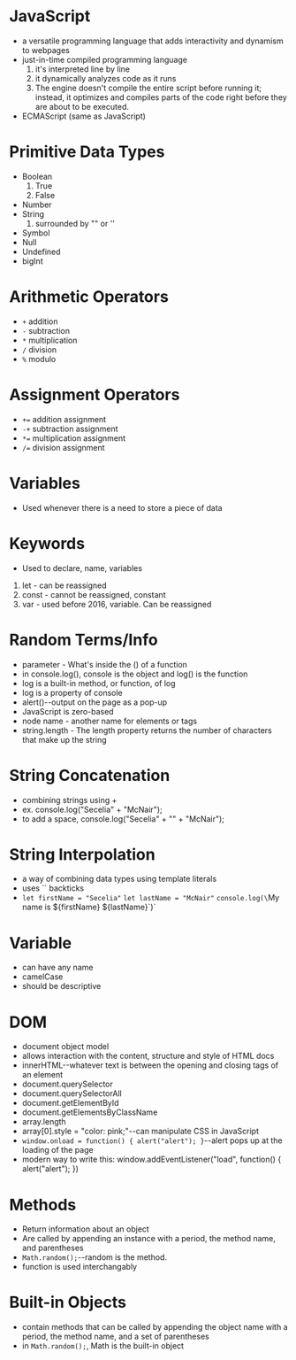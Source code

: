 # JavaScript
  - a versatile programming language that adds interactivity and dynamism to webpages
  - just-in-time compiled programming language
    1. it's interpreted line by line
    2. it dynamically analyzes code as it runs
    3. The engine doesn't compile the entire script before running it; instead, it optimizes and compiles parts of the code right before they are about to be executed.
  - ECMAScript (same as JavaScript)

# Primitive Data Types
  - Boolean
    1. True
    2. False
  - Number
  - String
    1. surrounded by "" or ''
  - Symbol
  - Null
  - Undefined
  - bigInt

# Arithmetic Operators
  - `+` addition
  - `-` subtraction
  - `*` multiplication
  - `/` division
  - `%` modulo

# Assignment Operators
 - `+=` addition assignment
 - `-+` subtraction assignment
 - `*=` multiplication assignment
 - `/=` division assignment

# Variables
  - Used whenever there is a need to store a piece of data

# Keywords
  - Used to declare, name, variables
  1. let - can be reassigned
  2. const - cannot be reassigned, constant
  3. var - used before 2016, variable. Can be reassigned

# Random Terms/Info
  - parameter - What's inside the () of a function
  - in console.log(), console is the object and log() is the function
  - log is a built-in method, or function, of log
  - log is a property of console
  - alert()--output on the page as a pop-up
  - JavaScript is zero-based
  - node name - another name for elements or tags
  - string.length - The length property returns the number of characters that make up the string

# String Concatenation
  - combining strings using +
  - ex. console.log("Secelia" + "McNair");
  - to add a space, console.log("Secelia" + "" + "McNair");

# String Interpolation
  - a way of combining data types using template literals
  - uses `` backticks
  - `let firstName = "Secelia"`
    `let lastName = "McNair"`
    `console.log(\`My name is ${firstName} ${lastName}\`)`

# Variable
  - can have any name
  - camelCase
  - should be descriptive

# DOM
  - document object model
  - allows interaction with the content, structure and style of HTML docs
  - innerHTML--whatever text is between the opening and closing tags of an element
  - document.querySelector
  - document.querySelectorAll
  - document.getElementById
  - document.getElementsByClassName
  - array.length
  - array[0].style = "color: pink;"--can manipulate CSS in JavaScript
  - `window.onload = function() {
    alert("alert");
  }`--alert pops up at the loading of the page
  - modern way to write this:
  window.addEventListener("load", function() {
    alert("alert");
  })

# Methods
  - Return information about an object
  - Are called by appending an instance with a period, the method name, and parentheses
  - `Math.random();`--random is the method. 
  - function is used interchangably 

# Built-in Objects
  - contain methods that can be called by appending the object name with a period, the method name, and a set of parentheses
  - in `Math.random();`, Math is the built-in object

